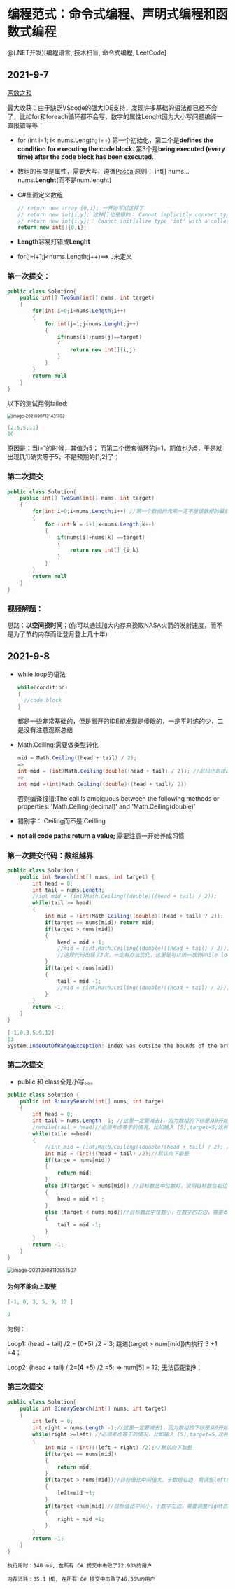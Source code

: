 # 编程范式：命令式编程、声明式编程和函数式编程

@(.NET开发)[编程语言, 技术扫盲, 命令式编程, LeetCode]





## 2021-9-7

[两数之和](https://leetcode-cn.com/problems/two-sum/)

最大收获：由于缺乏VScode的强大IDE支持，发现许多基础的语法都已经不会了，比如for和foreach循环都不会写，数字的属性Lenght因为大小写问题编译一直报错等等：

- for (int i=1; i< nums.Length; i++) 第一个初始化，第二个是**defines the condition for executing the code block.** 第3个是**being executed (every time) after the code block has been executed.**

- 数组的长度是属性，需要大写，遵循[Pascal](https://www.theserverside.com/definition/Pascal-case)原则： int[] nums... nums.**Lenght**(而不是num.lenght)

- C#里面定义数组

  ```C#
  // return new array {0,i}; 一开始写成这样了
  // return new int[i,y]; 这种[]也是错的： Cannot implicitly convert type 'int[*,*]' to 'int[]'
  // return new int{i,y};： Cannot initialize type 'int' with a collection initializer because it does not implement 'System.Collections.IEnumerable
  return new int[]{0,i};
  ```

- **Length**容易打错成**Lenght**
- for(j=i+1;j<nums.Length;j++)==> J未定义

### 第一次提交：

```C#
public class Solution{
    public int[] TwoSum(int[] nums, int target)
    {
        for(int i=0;i<nums.Length;i++)
        {
            for int(j=1;j<nums.Lenght;j++)
            {
                if(nums[i]+nums[j]==target)
                {
                    return new int[]{i,j}
                }
            }
        }
        return null
    }
}
```

以下的测试用例failed:

<img src="./img/image-20210907121431702.png" alt="image-20210907121431702" style="zoom:67%;" />

```C#
[2,5,5,11]
10
```



原因是：当i=1的时候，其值为5； 而第二个嵌套循环的j=1，期值也为5，于是就出现[1,1]确实等于5，不是预期的[1,2]了；



### 第二次提交



```C#
public class Solution{
    public int[] TwoSum(int[] nums, int target)
    {
        for(int i=0;i<nums.Length;i++) //第一个数组的元素一定不是该数组的最后一个元素，因此可以为i<nums.Length -1 
        {
            for (int k = i+1;k<nums.Length;k++)
            {
                if(nums[i]+nums[k] ==target)
                {
                    return new int[] {i,k}
                }
            }
        }
        return null
    }
}
```



### [视频解题](https://leetcode-cn.com/problems/two-sum/solution/liang-shu-zhi-he-by-leetcode-solution/)：



思路：**以空间换时间**；(你可以通过加大内存来换取NASA火箭的发射速度，而不是为了节约内存而让登月登上几十年)





## 2021-9-8

- while loop的语法

  ```C#
  while(condition)
  {
  	//code block
  }
  ```

  都是一些非常基础的，但是离开的IDE却发现是傻眼的，一是平时练的少，二是没有注意观察总结

- Math.Ceiling:需要做类型转化

  ```C#
  mid = Math.Ceiling((head + tail) / 2);
  =>
  int mid = (int)Math.Ceiling(double((head + tail) / 2)); //尼玛还是错的！Invalid expression term 'double' 
  =>
  int mid =(int)Math.Ceiling((double)((head + tail)/ 2))
  ```

  否则编译报错:The call is ambiguous between the following methods or properties: 'Math.Ceiling(decimal)' and 'Math.Ceiling(double)' 

- 错别字： Ceiling而不是 Cei**l**ling

-  **not all code paths return a value;** 需要注意一开始养成习惯



### 第一次提交代码：数组越界

```C#
public class Solution {
    public int Search(int[] nums, int target) {
        int head = 0;
        int tail = nums.Length;
        //int mid = (int)Math.Ceiling((double)((head + tail) / 2));
        while(tail >= head)
        {
            int mid = (int)Math.Ceiling((double)((head + tail) / 2));
            if(target == nums[mid]) return mid;
            if(target > nums[mid])
            {
                head = mid + 1;
                //mid = (int)Math.Ceiling((double)((head + tail) / 2));
                //这段代码出现了3次，一定有办法优化，这里是可以统一放到while loop里面优化
            }
            if(target < nums[mid])
            {
                tail = mid -1;
                //mid = (int)Math.Ceiling((double)((head + tail) / 2));
            }
        }
        return -1;
    }
}
```

```C#
[-1,0,3,5,9,12]
13
System.IndeOutOfRangeException: Index was outside the bounds of the array.
```



### 第二次提交

- public 和 class全是小写。。。

```C#
public class Solution {
    public int BinarySearch(int[] nums, int targe)
    {
        int head = 0;
        int tail = nums.Length -1; //这里一定要减去1，因为数组的下标是从0开始，而长度是从1开始；
        //while(tail > head)//必须考虑等于的情况，比如输入 [5],target=5,这种情况就会报错
        while(taile >=head) 
        {
            //int mid = (int)Math.Ceiling((double)(head + tail) / 2); //不能向上取整
            int mid = (int)((head + tail) /2);//默认向下取整
            if(targe = nums[mid])
            {
                return mid;
            }
            else if(target > nums[mid]) //目标数比中位数打，说明目标数在右边，需要改变左边的head的指针
            {
                head = mid +1 ;
            }
            else (target < nums[mid])//目标数比中位数小，在数字的右边，需要改变的是tail的指针
            {
                tail = mid -1;
            }
        }
        return -1;
    }
}
```



<img src="./img/image-20210908110951507.png" alt="image-20210908110951507" style="zoom: 80%;" />

#### 为何不能向上取整

```C#
[-1, 0, 3, 5, 9, 12 ]   

9
```

为例：

Loop1: (head + tail) /2 = (0+5) /2 = 3; 跳进(target > num[mid])内执行 3 +1 =4；

Loop2: (head + tail) / 2=(**4** +5) /2 =5; => num[5] = 12; 无法匹配到9；



### 第三次提交

```C#
public class Solution{
    public int BinarySearch(int[] nums, int target)
    {
        int left = 0;
        int right = nums.Length -1;//这里一定要减去1，因为数组的下标是从0开始，而长度是从1开始；
        while(right >=left) //必须考虑等于的情况，比如输入 [5],target=5,这种情况就会报错
        {
            int mid = (int)((left + right) /2);//默认向下取整
            if(target == nums[mid])
            {
                return mid;
            }
            if(target > nums[mid])//目标值比中间值大，于数组右边，需调整left的指针
            {
                left=mid +1;
            }
            if(target <num[mid])//目标值比中间小，于数字左边，需要调整right的指针
            {
                right = mid =1;
            }
        }
        return -1;
    }
}
```

```
执行用时：140 ms, 在所有 C# 提交中击败了22.93%的用户

内存消耗：35.1 MB, 在所有 C# 提交中击败了46.36%的用户
```

